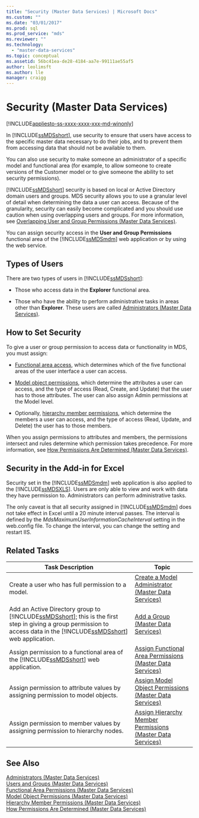 ```yaml
---
title: "Security (Master Data Services) | Microsoft Docs"
ms.custom: ""
ms.date: "03/01/2017"
ms.prod: sql
ms.prod_service: "mds"
ms.reviewer: ""
ms.technology: 
  - "master-data-services"
ms.topic: conceptual
ms.assetid: 56bc41ea-de28-4184-aa7e-99111ae55af5
author: leolimsft
ms.author: lle
manager: craigg
---
```

# Security (Master Data Services)

[!INCLUDE[appliesto-ss-xxxx-xxxx-xxx-md-winonly](../includes/appliesto-ss-xxxx-xxxx-xxx-md-winonly.md)]

  In [!INCLUDE[ssMDSshort](../includes/ssmdsshort-md.md)], use security to ensure that users have access to the specific master data necessary to do their jobs, and to prevent them from accessing data that should not be available to them.  
  
 You can also use security to make someone an administrator of a specific model and functional area (for example, to allow someone to create versions of the Customer model or to give someone the ability to set security permissions).  
  
 [!INCLUDE[ssMDSshort](../includes/ssmdsshort-md.md)] security is based on local or Active Directory domain users and groups. MDS security allows you to use a granular level of detail when determining the data a user can access. Because of the granularity, security can easily become complicated and you should use caution when using overlapping users and groups. For more information, see [Overlapping User and Group Permissions &#40;Master Data Services&#41;](../master-data-services/overlapping-user-and-group-permissions-master-data-services.md).  
  
 You can assign security access in the **User and Group Permissions** functional area of the [!INCLUDE[ssMDSmdm](../includes/ssmdsmdm-md.md)] web application or by using the web service.  
  
## Types of Users  
 There are two types of users in [!INCLUDE[ssMDSshort](../includes/ssmdsshort-md.md)]:  
  
-   Those who access data in the **Explorer** functional area.  
  
-   Those who have the ability to perform administrative tasks in areas other than **Explorer**. These users are called [Administrators &#40;Master Data Services&#41;](../master-data-services/administrators-master-data-services.md).  
  
## How to Set Security  
 To give a user or group permission to access data or functionality in MDS, you must assign:  
  
-   [Functional area access](../master-data-services/functional-area-permissions-master-data-services.md), which determines which of the five functional areas of the user interface a user can access.  
  
-   [Model object permissions](../master-data-services/model-object-permissions-master-data-services.md), which determine the attributes a user can access, and the type of access (Read, Create, and Update) that the user has to those attributes. The user can also assign Admin permissions at the Model level.  
  
-   Optionally, [hierarchy member permissions](../master-data-services/hierarchy-member-permissions-master-data-services.md), which determine the members a user can access, and the type of access (Read, Update, and Delete) the user has to those members.  
  
 When you assign permissions to attributes and members, the permissions intersect and rules determine which permission takes precedence. For more information, see [How Permissions Are Determined &#40;Master Data Services&#41;](../master-data-services/how-permissions-are-determined-master-data-services.md).  
  
## Security in the Add-in for Excel  
 Security set in the [!INCLUDE[ssMDSmdm](../includes/ssmdsmdm-md.md)] web application is also applied to the [!INCLUDE[ssMDSXLS](../includes/ssmdsxls-md.md)]. Users are only able to view and work with data they have permission to. Administrators can perform administrative tasks.  
  
 The only caveat is that all security assigned in [!INCLUDE[ssMDSmdm](../includes/ssmdsmdm-md.md)] does not take effect in Excel until a 20 minute interval passes. The interval is defined by the *MdsMaximumUserInformationCacheInterval* setting in the web.config file. To change the interval, you can change the setting and restart IIS.  
  
## Related Tasks  
  
|Task Description|Topic|  
|----------------------|-----------|  
|Create a user who has full permission to a model.|[Create a Model Administrator &#40;Master Data Services&#41;](../master-data-services/create-a-model-administrator-master-data-services.md)|  
|Add an Active Directory group to [!INCLUDE[ssMDSshort](../includes/ssmdsshort-md.md)]; this is the first step in giving a group permission to access data in the [!INCLUDE[ssMDSshort](../includes/ssmdsshort-md.md)] web application.|[Add a Group &#40;Master Data Services&#41;](../master-data-services/add-a-group-master-data-services.md)|  
|Assign permission to a functional area of the [!INCLUDE[ssMDSshort](../includes/ssmdsshort-md.md)] web application.|[Assign Functional Area Permissions &#40;Master Data Services&#41;](../master-data-services/assign-functional-area-permissions-master-data-services.md)|  
|Assign permission to attribute values by assigning permission to model objects.|[Assign Model Object Permissions &#40;Master Data Services&#41;](../master-data-services/assign-model-object-permissions-master-data-services.md)|  
|Assign permission to member values by assigning permission to hierarchy nodes.|[Assign Hierarchy Member Permissions &#40;Master Data Services&#41;](../master-data-services/assign-hierarchy-member-permissions-master-data-services.md)|  
  
## See Also  
 [Administrators &#40;Master Data Services&#41;](../master-data-services/administrators-master-data-services.md)   
 [Users and Groups &#40;Master Data Services&#41;](../master-data-services/users-and-groups-master-data-services.md)   
 [Functional Area Permissions &#40;Master Data Services&#41;](../master-data-services/functional-area-permissions-master-data-services.md)   
 [Model Object Permissions &#40;Master Data Services&#41;](../master-data-services/model-object-permissions-master-data-services.md)   
 [Hierarchy Member Permissions &#40;Master Data Services&#41;](../master-data-services/hierarchy-member-permissions-master-data-services.md)   
 [How Permissions Are Determined &#40;Master Data Services&#41;](../master-data-services/how-permissions-are-determined-master-data-services.md)  
  
  
